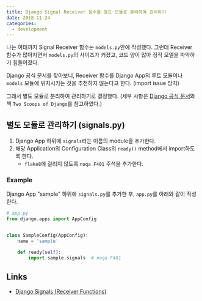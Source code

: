 ```yaml
---
title: Django Signal Receiver 함수를 별도 모듈로 분리하여 관리하기
date: 2018-11-24
categories:
  - development
---
```


나는 여태까지 Signal Receiver 함수는 `models.py`안에 작성했다. 그런데 Receiver 함수가 많아지면서 `models.py`의 사이즈가 커졌고, 코드 양이 많아 정작 모델을 파악하기 힘들어졌다.

Django 공식 문서를 찾아보니, Receiver 함수를 Django App의 루트 모듈이나 `models` 모듈에 위치시키는 것을 추천하지 않는다고 한다. (import issue 방지)

그래서 별도 모듈로 분리하여 관리하기로 결정했다.
(세부 사항은 [Django 공식 문서](https://docs.djangoproject.com/en/2.1/topics/signals/#receiver-functions)와 책 `Two Scoops of Django`를 참고하였다.)

## 별도 모듈로 관리하기 (signals.py)

1. Django App 하위에 `signals`라는 이름의 module을 추가한다.
2. 해당 Application의 Configuration Class의 `ready()` method에서 import하도록 한다.
   - `flake8`에 걸리지 않도록 `noqa F401` 주석을 추가한다.

### Example

Django App "sample" 하위에 `signals.py`를 추가한 후, `app.py`를 아래와 같이 작성한다.

```python
# app.py
from django.apps import AppConfig


class SampleConfig(AppConfig):
    name = 'sample'

    def ready(self):
        import sample.signals  # noqa F401

```

## Links

- [Django Signals (Receiver Functions)](https://docs.djangoproject.com/en/2.1/topics/signals/#receiver-functions)